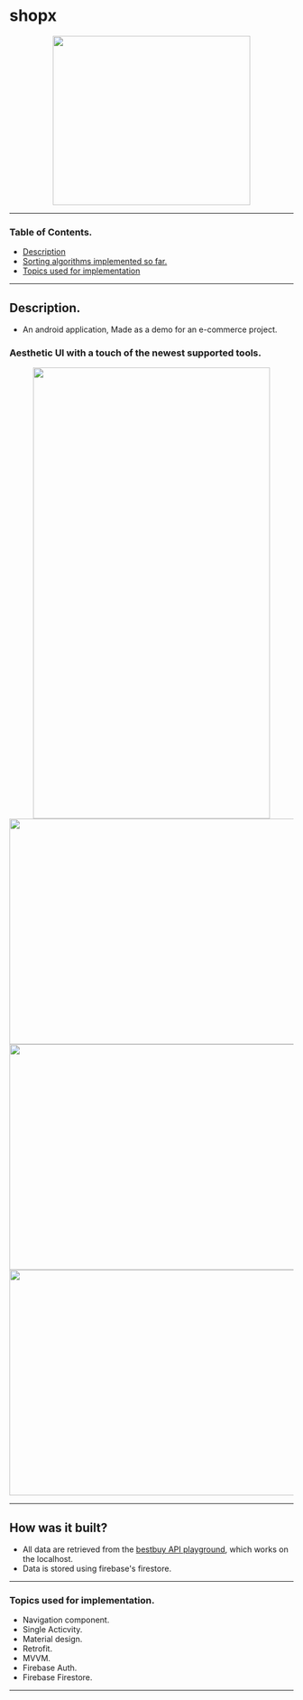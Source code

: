 # shopx
 <p align="middle">
 <img src="https://user-images.githubusercontent.com/57041674/132105249-668fb2c1-5c39-49cd-bfa7-30a7080989d9.png" width="350" height="300">
</p>


---

 ### Table of Contents.
 
- [Description](#description)
- [Sorting algorithms implemented so far.](#how-was-it-built)
- [Topics used for implementation](#topics-used-for-implementation)

----

## Description.
- An android application, Made as a demo for an e-commerce project. 

### Aesthetic UI with a touch of the newest supported tools.


<p align="middle">
 <img src="https://user-images.githubusercontent.com/57041674/132105390-e249dbf7-7b54-4111-aaf4-a56b82368396.png" width="420" height="800"> 
 <img src="https://user-images.githubusercontent.com/57041674/132105456-e36da97f-9921-4a2e-abb9-1eb86b5d44a8.png" width="820" height="400">
 <img src="https://user-images.githubusercontent.com/57041674/132105429-03772565-989a-4a0e-951e-10a3270c661c.jpeg" width="820" height="400">  
 <img src="https://user-images.githubusercontent.com/57041674/132105411-96a5bc95-fb15-4e0f-be17-669b082142d1.jpeg" width="820" height="400"> 
 

</p>

---

## How was it built?  
- All data are retrieved from the [bestbuy API playground](https://github.com/BestBuy/api-playground), which works on the localhost.
- Data is stored using firebase's firestore.

---
### Topics used for implementation.  
- Navigation component.
- Single Acticvity.
- Material design.
- Retrofit.
- MVVM.
- Firebase Auth.
- Firebase Firestore.
--- 

